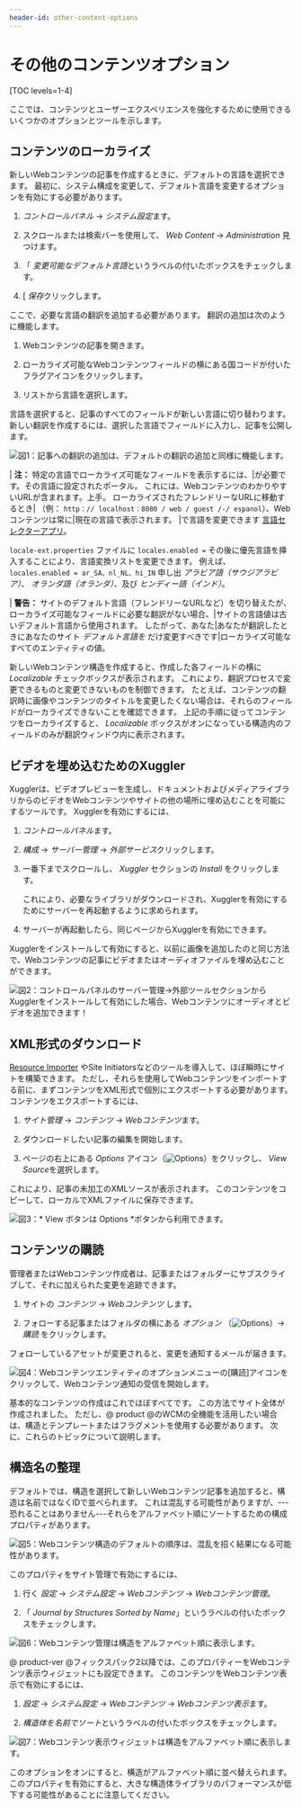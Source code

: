 ```yaml
---
header-id: other-content-options
---
```


# その他のコンテンツオプション

[TOC levels=1-4]

ここでは、コンテンツとユーザーエクスペリエンスを強化するために使用できるいくつかのオプションとツールを示します。

## コンテンツのローカライズ

新しいWebコンテンツの記事を作成するときに、デフォルトの言語を選択できます。 最初に、システム構成を変更して、デフォルト言語を変更するオプションを有効にする必要があります。

1.  *コントロールパネル* → *システム設定*ます。

2.  スクロールまたは検索バーを使用して、 *Web Content* → *Administration* 見つけます。

3.  「 *変更可能なデフォルト言語*というラベルの付いたボックスをチェックします。

4.  [ *保存*クリックします。

ここで、必要な言語の翻訳を追加する必要があります。 翻訳の追加は次のように機能します。

1.  Webコンテンツの記事を開きます。

2.  ローカライズ可能なWebコンテンツフィールドの横にある国コードが付いたフラグアイコンをクリックします。

3.  リストから言語を選択します。

言語を選択すると、記事のすべてのフィールドが新しい言語に切り替わります。 新しい翻訳を作成するには、選択した言語でフィールドに入力し、記事を公開します。

![図1：記事への翻訳の追加は、デフォルトの翻訳の追加と同様に機能します。](../../../../images/web-content-translation.png)

| **注：** 特定の言語でローカライズ可能なフィールドを表示するには、|が必要です。その言語に設定されたポータル。 これには、WebコンテンツのわかりやすいURLが含まれます。上手。 ローカライズされたフレンドリーなURLに移動するとき| （例： `http：// localhost：8080 / web / guest /-/ espanol`）、Webコンテンツは常に|現在の言語で表示されます。 |で言語を変更できます [言語セレクターアプリ](https://portal.liferay.dev/docs/7-1/user/-/knowledge_base/u/personalizing-pages#customization-example)。

`locale-ext.properties` ファイルに `locales.enabled =` その後に優先言語を挿入することにより、言語変換リストを変更できます。 例えば、 `locales.enabled = ar_SA、nl_NL、hi_IN` 申し出 *アラビア語（サウジアラビア）*、 *オランダ語（オランダ）*、及び *ヒンディー語（インド）*。

| **警告：** サイトのデフォルト言語（フレンドリーなURLなど）を切り替えたが、ローカライズ可能なフィールドに必要な翻訳がない場合、|サイトの言語値は古いデフォルト言語から使用されます。 したがって、あなた|あなたが翻訳したときにあなたのサイト *デフォルト言語を* だけ変更すべきです|ローカライズ可能なすべてのエンティティの値。

新しいWebコンテンツ構造を作成すると、作成した各フィールドの横に *Localizable* チェックボックスが表示されます。 これにより、翻訳プロセスで変更できるものと変更できないものを制御できます。 たとえば、コンテンツの翻訳時に画像やコンテンツのタイトルを変更したくない場合は、それらのフィールドがローカライズできないことを確認できます。 上記の手順に従ってコンテンツをローカライズすると、 *Localizable* ボックスがオンになっている構造内のフィールドのみが翻訳ウィンドウ内に表示されます。

## ビデオを埋め込むためのXuggler

Xugglerは、ビデオプレビューを生成し、ドキュメントおよびメディアライブラリからのビデオをWebコンテンツやサイトの他の場所に埋め込むことを可能にするツールです。 Xugglerを有効にするには、

1.  *コントロールパネル*ます。

2.  *構成* → *サーバー管理* → *外部サービス*クリックします。

3.  一番下までスクロールし、 *Xuggler* セクションの *Install* をクリックします。

    これにより、必要なライブラリがダウンロードされ、Xugglerを有効にするためにサーバーを再起動するように求められます。

4.  サーバーが再起動したら、同じページからXugglerを有効にできます。

Xugglerをインストールして有効にすると、以前に画像を追加したのと同じ方法で、Webコンテンツの記事にビデオまたはオーディオファイルを埋め込むことができます。

![図2：コントロールパネルの*サーバー管理*→*外部ツール*セクションからXugglerをインストールして有効にした場合、Webコンテンツにオーディオとビデオを追加できます！](../../../../images/web-content-audio-video.png)

## XML形式のダウンロード

[Resource Importer](/docs/7-1/tutorials/-/knowledge_base/t/importing-resources-with-a-theme) やSite Initiatorsなどのツールを導入して、ほぼ瞬時にサイトを構築できます。 ただし、それらを使用してWebコンテンツをインポートする前に、まずコンテンツをXML形式で個別にエクスポートする必要があります。 コンテンツをエクスポートするには、

1.  *サイト管理* → *コンテンツ* → *Webコンテンツ*ます。

2.  ダウンロードしたい記事の編集を開始します。

3.  ページの右上にある *Options* アイコン（![Options](../../../../images/icon-options.png)）をクリックし、 *View Source*を選択します。

これにより、記事の未加工のXMLソースが表示されます。 このコンテンツをコピーして、ローカルでXMLファイルに保存できます。

![図3：* View *ボタンは* Options *ボタンから利用できます。](../../../../images/web-content-download.png)

## コンテンツの購読

管理者またはWebコンテンツ作成者は、記事またはフォルダーにサブスクライブして、それに加えられた変更を追跡できます。

1.  サイトの *コンテンツ* → *Webコンテンツ* します。

2.  フォローする記事またはフォルダの横にある *オプション* （![Options](../../../../images/icon-app-options.png)）→ *購読* をクリックします。

フォローしているアセットが変更されると、変更を通知するメールが届きます。

![図4：Webコンテンツエンティティの*オプション*メニューの[購読]アイコンをクリックして、Webコンテンツ通知の受信を開始します。](../../../../images/web-content-subscribe.png)

基本的なコンテンツの作成はこれでほぼすべてです。 この方法でサイト全体が作成されました。 ただし、@ product @のWCMの全機能を活用したい場合は、構造とテンプレートまたはフラグメントを使用する必要があります。 次に、これらのトピックについて説明します。

## 構造名の整理

デフォルトでは、構造を選択して新しいWebコンテンツ記事を追加すると、構造は名前ではなくIDで並べられます。 これは混乱する可能性がありますが、---恐れることはありません---それらをアルファベット順にソートするための構成プロパティがあります。

![図5：Webコンテンツ構造のデフォルトの順序は、混乱を招く結果になる可能性があります。](../../../../images/web-content-default-order.png)

このプロパティをサイト管理で有効にするには、

1.  行く *設定* → *システム設定* → *Webコンテンツ* → *Webコンテンツ管理*。

2.  「 *Journal by Structures Sorted by Name*」というラベルの付いたボックスをチェックします。

![図6：Webコンテンツ管理は構造をアルファベット順に表示します。](../../../../images/web-content-admin-alphabetical.png)

@ product-ver @フィックスパック2以降では、このプロパティーをWebコンテンツ表示ウィジェットにも設定できます。 このコンテンツをWebコンテンツ表示で有効にするには、

1.  *設定* → *システム設定* → *Webコンテンツ* → *Webコンテンツ表示*ます。

2.  *構造体を名前でソート*というラベルの付いたボックスをチェックします。

![図7：Webコンテンツ表示ウィジェットは構造をアルファベット順に表示します。](../../../../images/web-content-display-alphabetical.png)

このオプションをオンにすると、構造がアルファベット順に並べ替えられます。 このプロパティを有効にすると、大きな構造体ライブラリのパフォーマンスが低下する可能性があることに注意してください。
